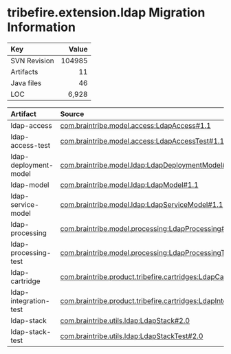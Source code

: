 # tribefire.extension.ldap Migration Information

| Key | Value |
| :------------- | ----: |
| SVN Revision   | 104985  | 
| Artifacts   | 11  | 
| Java files | 46 | 
| LOC | 6,928 | 



| Artifact      | Source | 
| :------------- | :----- |
| ldap-access | [com.braintribe.model.access:LdapAccess#1.1](https://svn.braintribe.com/repo/master/Development/artifacts/com/braintribe/model/access/LdapAccess/1.1) |
| ldap-access-test | [com.braintribe.model.access:LdapAccessTest#1.1](https://svn.braintribe.com/repo/master/Development/artifacts/com/braintribe/model/access/LdapAccessTest/1.1) |
| ldap-deployment-model | [com.braintribe.model.ldap:LdapDeploymentModel#1.1](https://svn.braintribe.com/repo/master/Development/artifacts/com/braintribe/model/ldap/LdapDeploymentModel/1.1) |
| ldap-model | [com.braintribe.model.ldap:LdapModel#1.1](https://svn.braintribe.com/repo/master/Development/artifacts/com/braintribe/model/ldap/LdapModel/1.1) |
| ldap-service-model | [com.braintribe.model.ldap:LdapServiceModel#1.1](https://svn.braintribe.com/repo/master/Development/artifacts/com/braintribe/model/ldap/LdapServiceModel/1.1) |
| ldap-processing | [com.braintribe.model.processing:LdapProcessing#1.1](https://svn.braintribe.com/repo/master/Development/artifacts/com/braintribe/model/processing/LdapProcessing/1.1) |
| ldap-processing-test | [com.braintribe.model.processing:LdapProcessingTest#1.1](https://svn.braintribe.com/repo/master/Development/artifacts/com/braintribe/model/processing/LdapProcessingTest/1.1) |
| ldap-cartridge | [com.braintribe.product.tribefire.cartridges:LdapCartridge#2.0](https://svn.braintribe.com/repo/master/Development/artifacts/com/braintribe/product/tribefire/cartridges/LdapCartridge/2.0) |
| ldap-integration-test | [com.braintribe.product.tribefire.cartridges:LdapIntegrationTest#2.0](https://svn.braintribe.com/repo/master/Development/artifacts/com/braintribe/product/tribefire/cartridges/LdapIntegrationTest/2.0) |
| ldap-stack | [com.braintribe.utils.ldap:LdapStack#2.0](https://svn.braintribe.com/repo/master/Development/artifacts/com/braintribe/utils/ldap/LdapStack/2.0) |
| ldap-stack-test | [com.braintribe.utils.ldap:LdapStackTest#2.0](https://svn.braintribe.com/repo/master/Development/artifacts/com/braintribe/utils/ldap/LdapStackTest/2.0) |
